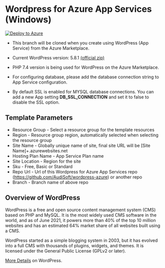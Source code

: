 # Wordpress for Azure App Services (Windows)

[![Deploy to Azure](https://aka.ms/deploytoazurebutton)](https://portal.azure.com/#create/Microsoft.Template/uri/https%3A%2F%2Fraw.githubusercontent.com%2FAudiSoft%2Fwordpress-azure%2Fmaster%2Fazuredeploy.json)

- This branch will be cloned when you create using WordPress (App Service) from the Azure Marketplace.
- Current WordPress version: 5.8.1 [(official zip)](https://wordpress.org/wordpress-5.8.1.zip)
- PHP 7.4 version is being used for WordPress on the Azure Marketplace.

- For configuring database, please add the database connection string to App Service configuration.
- By default SSL is enabled for MYSQL database connections. You can add a new App setting **DB_SSL_CONNECTION** and set it to false to disable the SSL option.

## Template Parameters

- Resource Group - Select a resource group for the template resources
- Region - Resource group region, automatically selected when selecting the resource group
- Site Name - Globally unique name of site, final site URL will be [Site Name]+.azurewebsites.net
- Hosting Plan Name - App Service Plan name
- Site Location - Region for the site
- Sku - Free, Basic or Standard
- Repo Url - Url of this Wordpress for Azure App Services repo (https://github.com/AudiSoft/wordpress-azure) or another repo
- Branch - Branch name of above repo

## Overview of WordPress

WordPress is a free and open source content management system (CMS) based on PHP and MySQL. It is the most widely used CMS software in the world, and as of June 2021, it powers more than 40% of the top 10 million websites and has an estimated 64% market share of all websites built using a CMS.

WordPress started as a simple blogging system in 2003, but it has evolved into a full CMS with thousands of plugins, widgets, and themes. It is licensed under the General Public License (GPLv2 or later).

[More Details](https://wordpress.org/) on WordPress.
